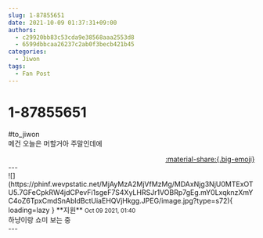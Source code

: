 ```yaml
---
slug: 1-87855651
date: 2021-10-09 01:37:31+09:00
authors:
  - c29920bb83c53cda9e38568aaa2553d8
  - 6599dbbcaa26237c2ab0f3becb421b45
categories:
  - Jiwon
tags:
  - Fan Post
---
```


# 1-87855651

<div class="post-container" markdown="1">
<div class="content-container md-sidebar__scrollwrap" markdown="1">

\#to_jiwon <br>메건 오늘은 머할거아 주말인데에

</div>
</div>

<div style="text-align: right;" markdown="1">
<a href="https://weverse.io/fromis9/fanpost/1-87855651" style="text-align: right;">:material-share:{.big-emoji}</a>
</div>
---

<div class="comments-container md-sidebar__scrollwrap" markdown="1">
<div class="comment" markdown="1">
<div class='id-container' markdown="1">
![](https://phinf.wevpstatic.net/MjAyMzA2MjVfMzMg/MDAxNjg3NjU0MTExOTU5.7GFeCpkRW4jdCPevFi1sgeF7S4XyLHRSJr1VOBRp7gEg.mY0LxqknzXmYC4oZ6TpxCmdSnAbldBctUiaEHQVjHkgg.JPEG/image.jpg?type=s72){ loading=lazy }
**<span class="artist">지원</span>** <small>Oct 09 2021, 01:40</small><br>
</div>
<div class='comment-body' markdown="1">
하냥이랑 쇼미 보는 중
</div>
</div>
</div>
---
